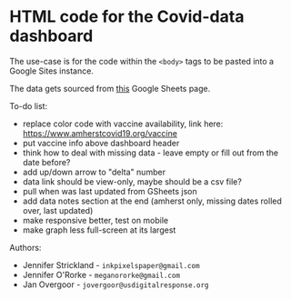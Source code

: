
# HTML code for the Covid-data dashboard

The use-case is for the code within the `<body>` tags to be pasted into a Google Sites instance.

The data gets sourced from [this](https://docs.google.com/spreadsheets/d/16YiakYsj_PkZjN6PSnY-6xhUDBjEH4hWkcQQPIcxV3w) Google Sheets page.


To-do list:

* replace color code with vaccine availability, link here: https://www.amherstcovid19.org/vaccine
* put vaccine info above dashboard header
* think how to deal with missing data - leave empty or fill out from the date before?
* add up/down arrow to "delta" number
* data link should be view-only, maybe should be a csv file?
* pull when was last updated from GSheets json
* add data notes section at the end (amherst only, missing dates rolled over, last updated)
* make responsive better, test on mobile
* make graph less full-screen at its largest

Authors:

* Jennifer Strickland - `inkpixelspaper@gmail.com`
* Jennifer O'Rorke - `meganororke@gmail.com`
* Jan Overgoor - `jovergoor@usdigitalresponse.org`
